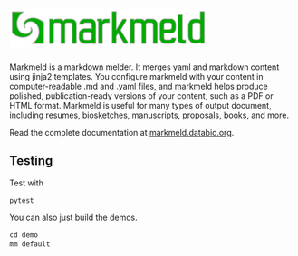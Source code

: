 # <img src="https://raw.githubusercontent.com/databio/markmeld/master/docs/img/markmeld_logo_long.svg?sanitize=true" alt="markmeld logo" height="70">

Markmeld is a markdown melder. It merges yaml and markdown content using jinja2 templates. You configure markmeld with your content in computer-readable .md and .yaml files, and markmeld helps produce polished, publication-ready versions of your content, such as a PDF or HTML format. Markmeld is useful for many types of output document, including resumes, biosketches, manuscripts, proposals, books, and more. 

Read the complete documentation at [markmeld.databio.org](https://markmeld.databio.org).

## Testing

Test with

```
pytest
```

You can also just build the demos.

```
cd demo
mm default
```
